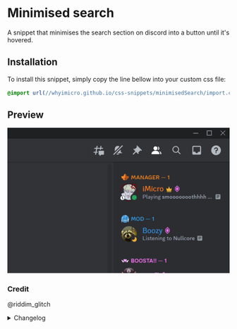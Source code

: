 # Minimised search

A snippet that minimises the search section on discord into a button until it's hovered.

## Installation

To install this snippet, simply copy the line bellow into your custom css file:

```css
@import url(//whyimicro.github.io/css-snippets/minimisedSearch/import.css);
```

## Preview

![image](https://raw.githubusercontent.com/WhyiMicro/css-snippets/main/_previews/minimisedSearch.gif)

### Credit

@riddim_glitch

<details>
<summary>Changelog</summary>

## 1.0.1

- Changed px size on the search bar length

## 1.0.0

- Moved from old repo to new one

</details>

